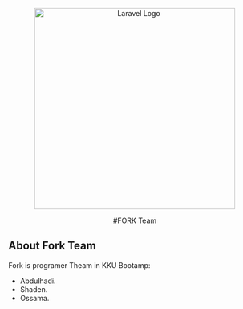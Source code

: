 <p align="center"><a href="https://laravel.com" target="_blank"><img src="https://raw.githubusercontent.com/laravel/art/master/logo-lockup/5%20SVG/2%20CMYK/1%20Full%20Color/laravel-logolockup-cmyk-red.svg" width="400" alt="Laravel Logo"></a></p>

<p align="center">
#FORK Team
</p>

## About Fork Team

Fork is programer Theam in KKU Bootamp:

- Abdulhadi.
- Shaden.
- Ossama.



